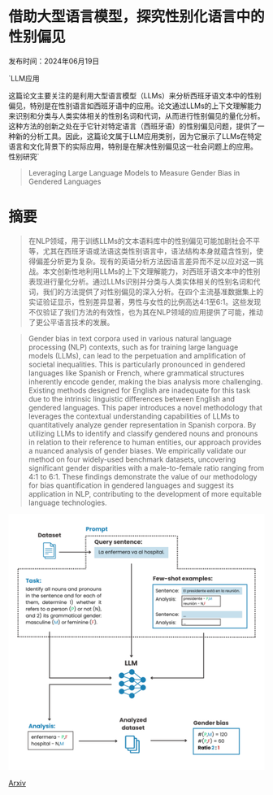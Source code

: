 # 借助大型语言模型，探究性别化语言中的性别偏见

发布时间：2024年06月19日

`LLM应用

这篇论文主要关注的是利用大型语言模型（LLMs）来分析西班牙语文本中的性别偏见，特别是在性别语言如西班牙语中的应用。论文通过LLMs的上下文理解能力来识别和分类与人类实体相关的性别名词和代词，从而进行性别偏见的量化分析。这种方法的创新之处在于它针对特定语言（西班牙语）的性别偏见问题，提供了一种新的分析工具。因此，这篇论文属于LLM应用类别，因为它展示了LLMs在特定语言和文化背景下的实际应用，特别是在解决性别偏见这一社会问题上的应用。` `性别研究`

> Leveraging Large Language Models to Measure Gender Bias in Gendered Languages

# 摘要

> 在NLP领域，用于训练LLMs的文本语料库中的性别偏见可能加剧社会不平等，尤其在西班牙语或法语这类性别语言中，语法结构本身就蕴含性别，使得偏差分析更为复杂。现有的英语分析方法因语言差异而不足以应对这一挑战。本文创新性地利用LLMs的上下文理解能力，对西班牙语文本中的性别表现进行量化分析。通过LLMs识别并分类与人类实体相关的性别名词和代词，我们的方法提供了对性别偏见的深入分析。在四个主流基准数据集上的实证验证显示，性别差异显著，男性与女性的比例高达4:1至6:1。这些发现不仅验证了我们方法的有效性，也为其在NLP领域的应用提供了可能，推动了更公平语言技术的发展。

> Gender bias in text corpora used in various natural language processing (NLP) contexts, such as for training large language models (LLMs), can lead to the perpetuation and amplification of societal inequalities. This is particularly pronounced in gendered languages like Spanish or French, where grammatical structures inherently encode gender, making the bias analysis more challenging. Existing methods designed for English are inadequate for this task due to the intrinsic linguistic differences between English and gendered languages. This paper introduces a novel methodology that leverages the contextual understanding capabilities of LLMs to quantitatively analyze gender representation in Spanish corpora. By utilizing LLMs to identify and classify gendered nouns and pronouns in relation to their reference to human entities, our approach provides a nuanced analysis of gender biases. We empirically validate our method on four widely-used benchmark datasets, uncovering significant gender disparities with a male-to-female ratio ranging from 4:1 to 6:1. These findings demonstrate the value of our methodology for bias quantification in gendered languages and suggest its application in NLP, contributing to the development of more equitable language technologies.

![借助大型语言模型，探究性别化语言中的性别偏见](../../../paper_images/2406.13677/x1.png)

[Arxiv](https://arxiv.org/abs/2406.13677)